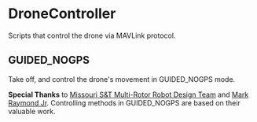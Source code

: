 # DroneController
Scripts that control the drone via MAVLink protocol.

## GUIDED_NOGPS

Take off, and control the drone's movement in GUIDED_NOGPS mode.

**Special Thanks** to [Missouri S&T Multi-Rotor Robot Design Team](https://github.com/MST-MRR) and [Mark Raymond Jr](https://github.com/markrjr). Controlling methods in GUIDED_NOGPS are based on their valuable work.